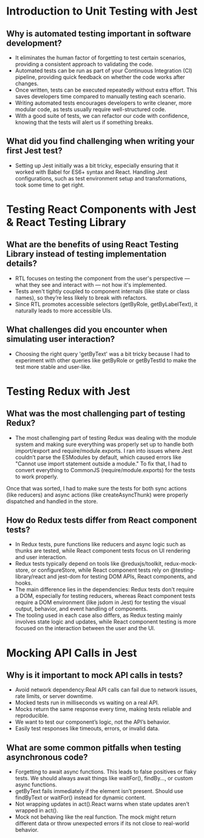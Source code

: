 # Introduction to Unit Testing with Jest

## Why is automated testing important in software development?

- It eliminates the human factor of forgetting to test certain scenarios, providing a consistent approach to validating the code.
- Automated tests can be run as part of your Continuous Integration (CI) pipeline, providing quick feedback on whether the code works after changes.
- Once written, tests can be executed repeatedly without extra effort. This saves developers time compared to manually testing each scenario.
- Writing automated tests encourages developers to write cleaner, more modular code, as tests usually require well-structured code.
- With a good suite of tests, we can refactor our code with confidence, knowing that the tests will alert us if something breaks.

## What did you find challenging when writing your first Jest test?

- Setting up Jest initially was a bit tricky, especially ensuring that it worked with Babel for ES6+ syntax and React. Handling Jest configurations, such as test environment setup and transformations, took some time to get right.

# Testing React Components with Jest & React Testing Library

## What are the benefits of using React Testing Library instead of testing implementation details?

- RTL focuses on testing the component from the user's perspective — what they see and interact with — not how it's implemented.
- Tests aren't tightly coupled to component internals (like state or class names), so they’re less likely to break with refactors.
- Since RTL promotes accessible selectors (getByRole, getByLabelText), it naturally leads to more accessible UIs.

## What challenges did you encounter when simulating user interaction?

- Choosing the right query 'getByText' was a bit tricky because I had to experiment with other queries like getByRole or getByTestId to make the test more stable and user-like.

# Testing Redux with Jest

## What was the most challenging part of testing Redux?

- The most challenging part of testing Redux was dealing with the module system and making sure everything was properly set up to handle both import/export and require/module.exports. I ran into issues where Jest couldn’t parse the ESModules by default, which caused errors like "Cannot use import statement outside a module." To fix that, I had to convert everything to CommonJS (require/module.exports) for the tests to work properly.

Once that was sorted, I had to make sure the tests for both sync actions (like reducers) and async actions (like createAsyncThunk) were properly dispatched and handled in the store.

## How do Redux tests differ from React component tests?

- In Redux tests, pure functions like reducers and async logic such as thunks are tested, while React component tests focus on UI rendering and user interaction.
- Redux tests typically depend on tools like @reduxjs/toolkit, redux-mock-store, or configureStore, while React component tests rely on @testing-library/react and jest-dom for testing DOM APIs, React components, and hooks.
- The main difference lies in the dependencies: Redux tests don't require a DOM, especially for testing reducers, whereas React component tests require a DOM environment (like jsdom in Jest) for testing the visual output, behavior, and event handling of components.
- The tooling used in each case also differs, as Redux testing mainly involves state logic and updates, while React component testing is more focused on the interaction between the user and the UI.

# Mocking API Calls in Jest

## Why is it important to mock API calls in tests?

- Avoid network dependency:Real API calls can fail due to network issues, rate limits, or server downtime.
- Mocked tests run in milliseconds vs waiting on a real API.
- Mocks return the same response every time, making tests reliable and reproducible.
- We want to test our component’s logic, not the API’s behavior.
- Easily test responses like timeouts, errors, or invalid data.

## What are some common pitfalls when testing asynchronous code?

- Forgetting to await async functions. This leads to false positives or flaky tests. We should always await things like waitFor(), findBy..., or custom async functions.
- getByText fails immediately if the element isn’t present. Should use findByText or waitFor() instead for dynamic content.
- Not wrapping updates in act().React warns when state updates aren’t wrapped in act().
- Mock not behaving like the real function. The mock might return different data or throw unexpected errors if its not close to real-world behavior.
